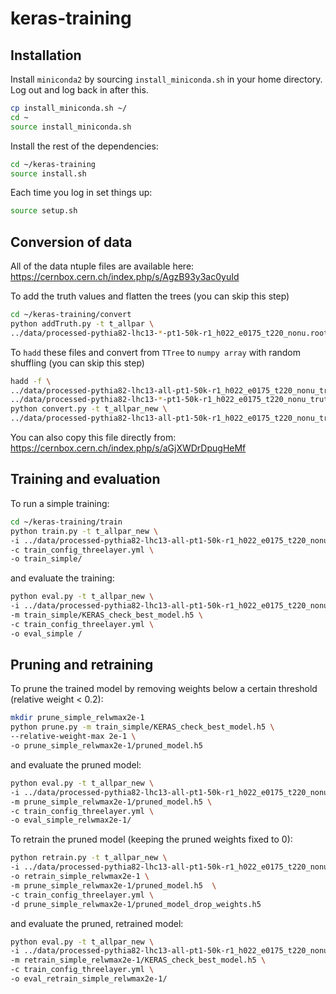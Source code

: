 # keras-training

## Installation
Install `miniconda2` by sourcing `install_miniconda.sh` in your home directory. Log out and log back in after this.
```bash
cp install_miniconda.sh ~/
cd ~
source install_miniconda.sh
```

Install the rest of the dependencies:
```bash
cd ~/keras-training
source install.sh
```

Each time you log in set things up:
```bash
source setup.sh
```

## Conversion of data
All of the data ntuple files are available here: https://cernbox.cern.ch/index.php/s/AgzB93y3ac0yuId

To add the truth values and flatten the trees (you can skip this step)
```bash
cd ~/keras-training/convert
python addTruth.py -t t_allpar \
../data/processed-pythia82-lhc13-*-pt1-50k-r1_h022_e0175_t220_nonu.root
```

To `hadd` these files and convert from `TTree` to `numpy array` with
random shuffling (you can skip this step)
```bash
hadd -f \
../data/processed-pythia82-lhc13-all-pt1-50k-r1_h022_e0175_t220_nonu_truth.root \
../data/processed-pythia82-lhc13-*-pt1-50k-r1_h022_e0175_t220_nonu_truth.root
python convert.py -t t_allpar_new \
../data/processed-pythia82-lhc13-all-pt1-50k-r1_h022_e0175_t220_nonu_truth.root
```

You can also copy this file directly from: https://cernbox.cern.ch/index.php/s/aGjXWDrDpugHeMf

## Training and evaluation
To run a simple training:
```bash
cd ~/keras-training/train
python train.py -t t_allpar_new \
-i ../data/processed-pythia82-lhc13-all-pt1-50k-r1_h022_e0175_t220_nonu_truth.z \
-c train_config_threelayer.yml \
-o train_simple/
```

and evaluate the training:
```bash
python eval.py -t t_allpar_new \
-i ../data/processed-pythia82-lhc13-all-pt1-50k-r1_h022_e0175_t220_nonu_truth.z \
-m train_simple/KERAS_check_best_model.h5 \
-c train_config_threelayer.yml \
-o eval_simple /
```

## Pruning and retraining
To prune the trained model by removing weights below a certain
threshold (relative weight < 0.2):
```bash
mkdir prune_simple_relwmax2e-1
python prune.py -m train_simple/KERAS_check_best_model.h5 \
--relative-weight-max 2e-1 \
-o prune_simple_relwmax2e-1/pruned_model.h5
```

and evaluate the pruned model:
```bash
python eval.py -t t_allpar_new \
-i ../data/processed-pythia82-lhc13-all-pt1-50k-r1_h022_e0175_t220_nonu_truth.z \
-m prune_simple_relwmax2e-1/pruned_model.h5 \
-c train_config_threelayer.yml \
-o eval_simple_relwmax2e-1/
```

To retrain the pruned model (keeping the pruned weights fixed to 0):
```bash
python retrain.py -t t_allpar_new \
-i ../data/processed-pythia82-lhc13-all-pt1-50k-r1_h022_e0175_t220_nonu_truth.z \
-o retrain_simple_relwmax2e-1 \
-m prune_simple_relwmax2e-1/pruned_model.h5  \
-c train_config_threelayer.yml \
-d prune_simple_relwmax2e-1/pruned_model_drop_weights.h5
```

and evaluate the pruned, retrained model:
```bash
python eval.py -t t_allpar_new \
-i ../data/processed-pythia82-lhc13-all-pt1-50k-r1_h022_e0175_t220_nonu_truth.z \
-m retrain_simple_relwmax2e-1/KERAS_check_best_model.h5 \
-c train_config_threelayer.yml \
-o eval_retrain_simple_relwmax2e-1/
```


